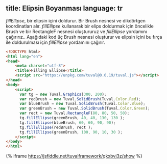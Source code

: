 title: Elipsin Boyanması
language: tr
---
*fillEllipse*, bir elipsin içini doldurur. Bir Brush nesnesi ve dikdörtgen koordinatları alır.
*fillEllipse* kullanarak bir elips doldurmak için öncelikle Brush ve bir RectangleF nesnesi oluştururuz ve *fillEllipse* yordamını çağırırız.. Aşağıdaki kod üç Brush nesnesi oluşturur ve  elipsin içini bu fırça ile doldurulması için *fillEllipse* yordamını çağırır.
```html
<!DOCTYPE html>
<html lang="en">
<head>
    <meta charset="utf-8">
    <title>Filling Ellipse</title>
    <script src="https://unpkg.com/tuval@0.0.19/tuval.js"></script>
</head>
<body>
    <script>
      var tg = new Tuval.Graphics(300, 200);
      var redBrush = new Tuval.SolidBrush(Tuval.Color.Red);
      var blueBrush = new Tuval.SolidBrush(Tuval.Color.Blue);
      var greenBrush = new Tuval.SolidBrush(Tuval.Color.Green);
      var rect = new Tuval.RectangleF(80, 80, 50, 50);
      tg.fillEllipse(greenBrush, 40, 40, 130, 130 );
      tg.fillEllipse(blueBrush, 60, 60, 90, 90);
      tg.fillEllipse(redBrush, rect );
      tg.fillEllipse(greenBrush, 100, 90, 10, 30 );
    </script>
</body>
</html>
```
{% iframe https://jsfiddle.net/tuvalframework/qkxbvj3z/show %}